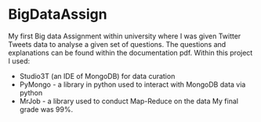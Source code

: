 # BigDataAssign

My first Big data Assignment within university where I was given Twitter Tweets data to analyse a given set of questions. The questions and explanations can be found within the documentation pdf. Within this project I used:
* Studio3T (an IDE of MongoDB) for data curation
* PyMongo - a library in python used to interact with MongoDB data via python
* MrJob - a library used to conduct Map-Reduce on the data
My final grade was 99%.
